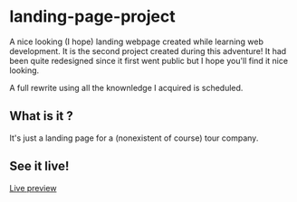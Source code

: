 # landing-page-project
A nice looking (I hope) landing webpage created while learning web development. It is the second project created during this adventure! It had been quite redesigned since it first went public but I hope you'll find it nice looking.

A full rewrite using all the knownledge I acquired is scheduled.

## What is it ?
It's just a landing page for a (nonexistent of course) tour company.

## See it live!
[Live preview](https://bussun.dev/projects/landing-page-project)
